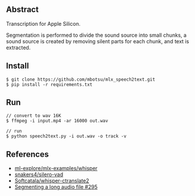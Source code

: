 ## Abstract
Transcription for Apple Silicon.

Segmentation is performed to divide the sound source into small chunks, a sound source is created by removing silent parts for each chunk, and text is extracted.

## Install
```
$ git clone https://github.com/mbotsu/mlx_speech2text.git
$ pip install -r requirements.txt
```

## Run
```
// convert to wav 16K
$ ffmpeg -i input.mp4 -ar 16000 out.wav

// run
$ python speech2text.py -i out.wav -o track -v
```

## References
- [ml-explore/mlx-examples/whisper](https://github.com/ml-explore/mlx-examples/tree/main/whisper)
- [snakers4/silero-vad](https://github.com/snakers4/silero-vad)
- [Softcatala/whisper-ctranslate2](https://github.com/Softcatala/whisper-ctranslate2)
- [Segmenting a long audio file #295](https://github.com/snakers4/silero-vad/discussions/295)
